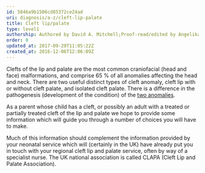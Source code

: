 ```yaml
---
id: 5846a9b1506cd85372ce24ad
uri: diagnosis/a-z/cleft-lip-palate
title: Cleft lip/palate
type: level1
authorship: Authored by David A. Mitchell;Proof-read/edited by Angelika Sebald
order: 0
updated_at: 2017-09-29T11:05:22Z
created_at: 2016-12-06T12:06:09Z
---
```


<p>Clefts of the lip and palate are the most common craniofacial
    (head and face) malformations, and comprise 65 % of all anomalies
    affecting the head and neck. There are two useful distinct
    types of cleft anomaly, cleft lip with or without cleft palate,
    and isolated cleft palate. There is a difference in the pathogenesis
    (development of the condition) of the <a href="/diagnosis/a-z/cleft-lip-palate/detailed">two anomalies</a>.</p>
<p>As a parent whose child has a cleft, or possibly an adult with
    a treated or partially treated cleft of the lip and palate
    we hope to provide some information which will guide you
    through a number of choices you will have to make.</p>
<p>Much of this information should complement the information provided
    by your neonatal service which will (certainly in the UK)
    have already put you in touch with your regional cleft lip
    and palate service, often by way of a specialist nurse. The
    UK national association is called CLAPA (Cleft Lip and Palate
    Association).</p>
